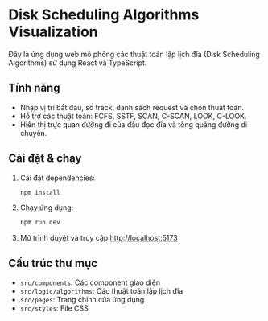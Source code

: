 # Disk Scheduling Algorithms Visualization

Đây là ứng dụng web mô phỏng các thuật toán lập lịch đĩa (Disk Scheduling Algorithms) sử dụng React và TypeScript.

## Tính năng

- Nhập vị trí bắt đầu, số track, danh sách request và chọn thuật toán.
- Hỗ trợ các thuật toán: FCFS, SSTF, SCAN, C-SCAN, LOOK, C-LOOK.
- Hiển thị trực quan đường đi của đầu đọc đĩa và tổng quãng đường di chuyển.

## Cài đặt & chạy

1. Cài đặt dependencies:
   ```sh
   npm install
   ```

2. Chạy ứng dụng:
   ```sh
   npm run dev
   ```

3. Mở trình duyệt và truy cập [http://localhost:5173](http://localhost:5173)

## Cấu trúc thư mục

- `src/components`: Các component giao diện
- `src/logic/algorithms`: Các thuật toán lập lịch đĩa
- `src/pages`: Trang chính của ứng dụng
- `src/styles`: File CSS
